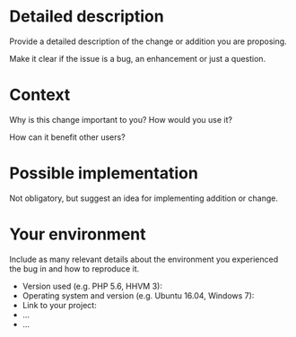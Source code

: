 <!-- Provide a general summary of the issue in the Title above -->

# Detailed description

Provide a detailed description of the change or addition you are proposing.

Make it clear if the issue is a bug, an enhancement or just a question.

# Context

Why is this change important to you? How would you use it?

How can it benefit other users?

# Possible implementation

Not obligatory, but suggest an idea for implementing addition or change.

# Your environment

Include as many relevant details about the environment you experienced the bug in and how to reproduce it.

* Version used (e.g. PHP 5.6, HHVM 3):
* Operating system and version (e.g. Ubuntu 16.04, Windows 7):
* Link to your project:
* ...
* ...
